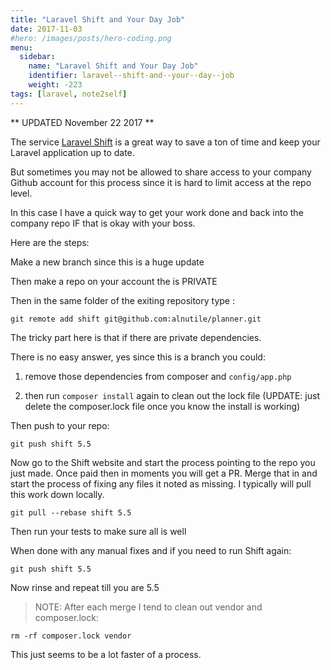 ```yaml
---
title: "Laravel Shift and Your Day Job"
date: 2017-11-03
#hero: /images/posts/hero-coding.png
menu:
  sidebar:
    name: "Laravel Shift and Your Day Job"
    identifier: laravel--shift-and--your--day--job
    weight: -223
tags: [laravel, note2self]
---
```


** UPDATED November 22 2017 ** 

The service [Laravel Shift](https://laravelshift.com/shifts) is a great way to save a ton of time and keep your Laravel application up to date. 

But sometimes you may not be allowed to share access to your company Github account for this process since it is hard to limit access at the repo level. 

In this case I have a quick way to get your work done and back into the company repo IF that is okay with your boss.

Here are the steps:

Make a new branch since this is a huge update

Then make a repo on your account the is PRIVATE

Then in the same folder of the exiting repository type :

```
git remote add shift git@github.com:alnutile/planner.git
``` 

The tricky part here is that if there are private dependencies.

There is no easy answer, yes since this is a branch you could:

1) remove those dependencies from composer and `config/app.php`

2) then run `composer install` again to clean out the lock file (UPDATE: just delete the composer.lock file once you know the install is working)

Then push to your repo:
```
git push shift 5.5
``` 

Now go to the Shift website and start the process pointing to the repo you just made. Once paid then in moments you will get a PR.
Merge that in and start the process of fixing any files it noted as missing.
I typically will pull this work down locally.

```
git pull --rebase shift 5.5
```

Then run your tests to make sure all is well

When done with any manual fixes and if you need to run Shift again:

```
git push shift 5.5
```

Now rinse and repeat till you are 5.5

>NOTE: After each merge I tend to clean out vendor and composer.lock:

```
rm -rf composer.lock vendor
```

This just seems to be a lot faster of a process.